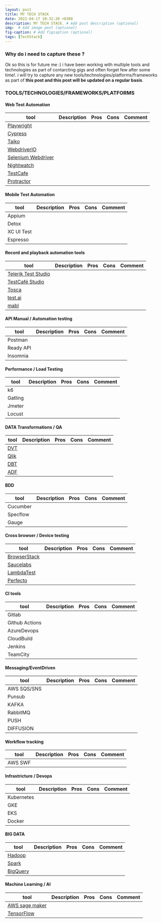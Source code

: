 ```yaml
---
layout: post
title: MY TECH STACK
date: 2022-04-17 10:32:20 +0300
description: MY TECH STACK. # Add post description (optional)
img:  # Add image post (optional)
fig-caption: # Add figcaption (optional)
tags: [TechStack]
---
```


### Why do i need to capture these ?

Ok so this is for future me :) i have been working with multiple tools and technologies as part of contarcting gigs and often forget few after some time!. i will try to capture any new tools/technologies/platforms/frameworks as part of **this post and this post will be updated on a regular basis**.

### TOOLS/TECHNOLOGIES/FRAMEWORKS/PLATFORMS

#### Web Test Automation

| tool                                                                    | Description | Pros | Cons | Comment |
| ----------------------------------------------------------------------- | ----------- | ---- | ---- | ------- |
| [Playwright](https://playwright.dev/)                                   |             |      |      |         |
| [Cypress](https://www.cypress.io/)                                      |             |      |      |         |
| [Taiko](https://taiko.dev/)                                             |             |      |      |         |
| [WebdriverIO](https://webdriver.io/)                                    |             |      |      |         |
| [Selenium Webdriver](https://www.selenium.dev/documentation/webdriver/) |             |      |      |         |
| [Nightwatch](https://nightwatchjs.org/)                                 |             |      |      |         |
| [TestCafe](https://testcafe.io/)                                        |             |      |      |         |
| [Protractor](https://www.protractortest.org/)                           |             |      |      |         |

#### Mobile Test Automation

| tool       | Description | Pros | Cons | Comment |
| ---------- | ----------- | ---- | ---- | ------- |
| Appium     |             |      |      |         |
| Detox      |             |      |      |         |
| XC UI Test |             |      |      |         |
| Espresso   |             |      |      |         |

#### Record and playback automation tools

| tool                                                                           | Description | Pros | Cons | Comment |
| ------------------------------------------------------------------------------ | ----------- | ---- | ---- | ------- |
| [Telerik Test Studio](https://www.telerik.com/teststudio)                      |             |      |      |         |
| [TestCafé Studio](https://www.devexpress.com/products/testcafestudio/)         |             |      |      |         |
| [Tosca](https://www.tricentis.com/products/automate-continuous-testing-tosca/) |             |      |      |         |
| [test.ai](https://test.ai/)                                                    |             |      |      |         |
| [mabl](https://www.protractortest.org/#/)                                      |             |      |      |         |

#### API Manual / Automation testing

| tool      | Description | Pros | Cons | Comment |
| --------- | ----------- | ---- | ---- | ------- |
| Postman   |             |      |      |         |
| Ready API |             |      |      |         |
| Insomnia  |             |      |      |         |

#### Performance / Load Testing

| tool    | Description | Pros | Cons | Comment |
| ------- | ----------- | ---- | ---- | ------- |
| k6      |             |      |      |         |
| Gatling |             |      |      |         |
| Jmeter  |             |      |      |         |
| Locust  |             |      |      |         |

#### DATA Transformations / QA

| tool                                                                               | Description | Pros | Cons | Comment |
| ---------------------------------------------------------------------------------- | ----------- | ---- | ---- | ------- |
| [DVT](https://github.com/GoogleCloudPlatform/professional-services-data-validator) |             |      |      |         |
| [Qlik](https://www.qlik.com/us)                                                    |             |      |      |         |
| [DBT](https://www.getdbt.com/)                                                     |             |      |      |         |
| [ADF](https://azure.microsoft.com/en-gb/services/data-factory/)                    |             |      |      |         |

#### BDD

| tool     | Description | Pros | Cons | Comment |
| -------- | ----------- | ---- | ---- | ------- |
| Cucumber |             |      |      |         |
| Specflow |             |      |      |         |
| Gauge    |             |      |      |         |

#### Cross browser / Device testing

| tool                                      | Description | Pros | Cons | Comment |
| ----------------------------------------- | ----------- | ---- | ---- | ------- |
| [BrowserStack](browserstack.com/)         |             |      |      |         |
| [Saucelabs](https://saucelabs.com/)       |             |      |      |         |
| [LambdaTest](https://www.lambdatest.com/) |             |      |      |         |
| [Perfecto](https://www.perfecto.io/)      |             |      |      |         |

#### CI tools

| tool           | Description | Pros | Cons | Comment |
| -------------- | ----------- | ---- | ---- | ------- |
| Gitlab         |             |      |      |         |
| Github Actions |             |      |      |         |
| AzureDevops    |             |      |      |         |
| CloudBuild     |             |      |      |         |
| Jenkins        |             |      |      |         |
| TeamCity       |             |      |      |         |

#### Messaging/EventDriven

| tool        | Description | Pros | Cons | Comment |
| ----------- | ----------- | ---- | ---- | ------- |
| AWS SQS/SNS |             |      |      |         |
| Punsub      |             |      |      |         |
| KAFKA       |             |      |      |         |
| RabbitMQ    |             |      |      |         |
| PUSH        |             |      |      |         |
| DIFFUSION   |             |      |      |         |

#### Workflow tracking

| tool    | Description | Pros | Cons | Comment |
| ------- | ----------- | ---- | ---- | ------- |
| AWS SWF |             |      |      |         |

#### Infrastricture / Devops

| tool       | Description | Pros | Cons | Comment |
| ---------- | ----------- | ---- | ---- | ------- |
| Kubernetes |             |      |      |         |
| GKE        |             |      |      |         |
| EKS        |             |      |      |         |
| Docker     |             |      |      |         |

#### BIG DATA

| tool                                          | Description | Pros | Cons | Comment |
| --------------------------------------------- | ----------- | ---- | ---- | ------- |
| [Hadoop](https://hadoop.apache.org/)          |             |      |      |         |
| [Spark](https://spark.apache.org/)            |             |      |      |         |
| [BigQuery](https://cloud.google.com/bigquery) |             |      |      |         |

#### Machine Learning / AI

| tool                                                | Description | Pros | Cons | Comment |
| --------------------------------------------------- | ----------- | ---- | ---- | ------- |
| [AWS sage maker](https://aws.amazon.com/sagemaker/) |             |      |      |         |
| [TensorFlow](https://www.tensorflow.org/)           |             |      |      |         |
